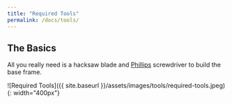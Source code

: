```yaml
---
title: "Required Tools"
permalink: /docs/tools/
---
```

## The Basics
All you really need is a hacksaw blade and [Phillips](https://en.wikipedia.org/wiki/List_of_screw_drives#Phillips) screwdriver to build the base frame.

![Required Tools]({{ site.baseurl }}/assets/images/tools/required-tools.jpeg){: width="400px"}